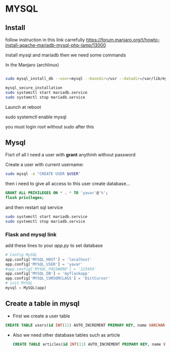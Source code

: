 # MYSQL





## Install 

follow instruction in this link carrefully
https://forum.manjaro.org/t/howto-install-apache-mariadb-mysql-php-lamp/13000

install mysql and mariadb then we need some commands

In the Manjaro (archlinux)

```bash

sudo mysql_install_db --user=mysql --basedir=/usr --datadir=/var/lib/mysql

mysql_secure_installation
sudo systemctl start mariadb.service
sudo systemctl stop mariadb.service

```

Launch at reboot

sudo systemctl enable mysql

you must login root without sudo after this



## Mysql

Fisrt of all I need a user with **grant** anythinh without password

Create a user with current username:

```bash
sudo mysql -e "CREATE USER $USER"    
```

then i need to give all access to this user create database...

```sql
GRANT ALL PRIVILEGES ON * . * TO 'yavar'@'%';
flush privileges;
```

and then restart sql service

```bash
sudo systemctl start mariadb.service
sudo systemctl stop mariadb.service
```




### Flask and mysql link

add these lines to your *app.py* to set database

```python
# Config MySQL
app.config['MYSQL_HOST'] = 'localhost'
app.config['MYSQL_USER'] = 'yavar'
#app.config['MYSQL_PASSWORD'] = '123456'
app.config['MYSQL_DB'] = 'myflaskapp'
app.config['MYSQL_CURSORCLASS'] = 'DictCursor'
# init MYSQL
mysql = MySQL(app)


```

## Create a table in mysql

- First we create a user table

```sql
CREATE TABLE users(id INT(11) AUTO_INCREMENT PRIMARY KEY, name VARCHAR(100), email VARCHAR(100), username VARCHAR(40), password VARCHAR(100), register_date TIMESTAMP DEFAULT CURRENT_TIMESTAMP);
```

- Also we need other database tables such as article

  ```sql
  CREATE TABLE articles(id INT(11) AUTO_INCREMENT PRIMARY KEY, name VARCHAR(100), title VARCHAR(255), author VARCHAR(100), password VARCHAR(100), register_date TIMESTAMP DEFAULT CURRENT_TIMESTAMP);
  ```

  
